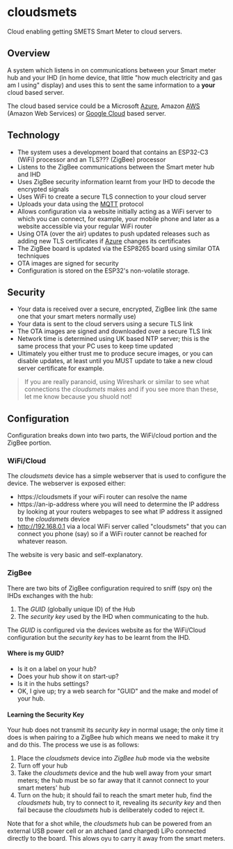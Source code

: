 # cloudsmets
Cloud enabling getting SMETS Smart Meter to cloud servers.

## Overview
A system which listens in on communications between your Smart meter hub and your
IHD (in home device, that little "how much electricity and gas am I using" display)
and uses this to sent the same information to a **your** cloud based server.

The cloud based service could be a Microsoft [Azure], Amazon [AWS] (Amazon Web Services)
or [Google Cloud] based server.

## Technology
- The system uses a development board that contains an ESP32-C3 (WiFi) processor
  and an TLS??? (ZigBee) processor
- Listens to the ZigBee communications between the Smart meter hub and IHD
- Uses ZigBee security information learnt from your IHD to decode the encrypted 
  signals
- Uses WiFi to create a secure TLS connection to your cloud server
- Uploads your data using the [MQTT] protocol
- Allows configuration via a website initially acting as a WiFi server to which
  you can connect, for example, your mobile phone and later as a website 
  accessible via your regular WiFi router
- Using OTA (over the air) updates to push updated releases such as adding new
  TLS certificates if [Azure] changes its certificates
- The ZigBee board is updated via the ESP8265 board using similar OTA techniques
- OTA images are signed for security
- Configuration is stored on the ESP32's non-volatile storage.

## Security
- Your data is received over a secure, encrypted, ZigBee link (the same one that your smart
  meters normally use)
- Your data is sent to the cloud servers using a secure TLS link
- The OTA images are signed and downloaded over a secure TLS link
- Network time is determined using UK based NTP server; this is the same process
  that your PC uses to keep time updated
- Ultimately you either trust me to produce secure images, or you can disable
  updates, at least until you MUST update to take a new cloud server certificate
  for example.

> If you are really paranoid, using Wireshark or similar to see what connections
  the _cloudsmets_ makes and if you see more than these, let me know because you
  shuold not!

## Configuration
Configuration breaks down into two parts, the WiFi/cloud portion and the ZigBee
portion.

### WiFi/Cloud
The _cloudsmets_ device has a simple webserver that is used to configure the
device.  The webserver is exposed either:

- https://cloudsmets if your wiFi router can resolve the name
- https://an-ip-address where you will need to determine the IP address by looking
  at your routers webpages to see what IP address it assigned to the _cloudsmets_ device
- http://192.168.0.1 via a local WiFi server called "cloudsmets" that you can
  connect you phone (say) so if a WiFi router cannot be reached for whatever
  reason.

The website is very basic and self-explanatory.

### ZigBee
There are two bits of ZigBee configuration required to sniff (spy on) the IHDs
exchanges with the hub:

1.  The _GUID_ (globally unique ID) of the Hub
2.  The _security key_ used by the IHD when communicating to the hub.

The _GUID_ is configured via the devices website as for the WiFi/Cloud configuration
but the _security key_ has to be learnt from the IHD.

#### Where is my GUID?
- Is it on a label on your hub?
- Does your hub show it on start-up?
- Is it in the hubs settings?
- OK, I give up; try a web search for "GUID" and the make and model of your hub.

#### Learning the Security Key
Your hub does not transmit its _security key_ in normal usage; the only time it does
is when pairing to a ZigBee hub which means we need to make it try and do this.
The process we use is as follows:

1. Place the _cloudsmets_ device into _ZigBee hub_ mode via the website
2. Turn off your hub
3. Take the _cloudsmets_ device and the hub well away from your smart meters;
   the hub must be so far away that it cannot connect to your smart meters' hub
4. Turn on the hub; it should fail to reach the smart meter hub, find the _cloudsmets_
   hub, try to connect to it, revealing its _security key_ and then fail because
   the _cloudsmets_ hub is deliberately coded to reject it.

Note that for a shot while, the _cloudsmets_ hub can be powered from an external
USB power cell or an atchaed (and charged) LiPo connected directly to the board.  This
alows oyu to carry it away from the smart meters.

[Azure]: https://azure.microsoft.com/en-us/get-started/azure-portal
[AWS]: https://aws.amazon.com/
[Google Cloud]: https://cloud.google.com/
[MQTT]: https://mqtt.org
[ESP32-C3]: https://esp32.org
[TLS2323]: https://tls?????
[LiPo]: https://en.wikipedia.org/wiki/Lithium_polymer_battery